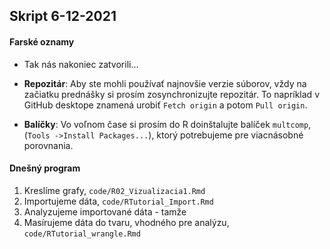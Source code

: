 ## Skript 6-12-2021

#### Farské oznamy

- Tak nás nakoniec zatvorili...

- **Repozitár**: Aby ste mohli používať najnovšie verzie súborov, vždy na začiatku prednášky si prosím zosynchronizujte repozitár. To napríklad v GitHub desktope znamená urobiť `Fetch origin` a potom `Pull origin`.

- **Balíčky**: Vo voľnom čase si prosím do R doinštalujte balíček `multcomp`, (`Tools ->Install Packages...`), ktorý potrebujeme pre viacnásobné porovnania.

#### Dnešný program

1. Kreslíme grafy, `code/R02_Vizualizacia1.Rmd`
2. Importujeme dáta, `code/RTutorial_Import.Rmd`
3. Analyzujeme importované dáta - tamže
4. Masírujeme dáta do tvaru, vhodného pre analýzu, `code/RTutorial_wrangle.Rmd`



